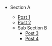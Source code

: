 - Section A

  - [Post 1](en/Section_A/post1.md)
  - [Post 2](en/Section_A/post2.md)
  - Sub Section B
	- [Post 3](en/Section_A/SubSection_B/post3.md)
	- [Post 4](en/Section_A/SubSection_B/post4.md)
